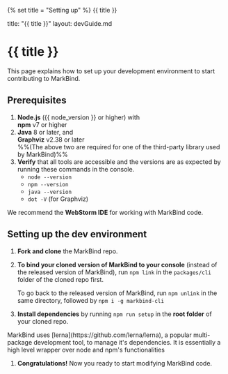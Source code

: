 {% set title = "Setting up" %}
<span id="title" class="d-none">{{ title }}</span>

<frontmatter>
  title: "{{ title }}"
  layout: devGuide.md
</frontmatter>

# {{ title }}

<div class="lead">

This page explains how to set up your development environment to start contributing to MarkBind.
</div>

## Prerequisites

1. **Node.js** ({{ node_version }} or higher) with<br>
   **npm** v7 or higher
1. **Java** 8 or later, and<br>
   **Graphviz** v2.38 or later<br>
   %%(The above two are required for one of the third-party library used by MarkBind)%%
1. **Verify** that all tools are accessible and the versions are as expected by running these commands in the console.
   * `node --version`
   * `npm --version`
   * `java --version`
   * `dot -V` (for Graphviz)

<box type="tip" seamless>

We recommend the **WebStorm IDE** for working with MarkBind code.
</box>

## Setting up the dev environment

1. **Fork and clone** the MarkBind repo.
1. **To bind your cloned version of MarkBind to your console** (instead of the released version of MarkBind), run `npm link` in the `packages/cli` folder of the cloned repo first.

   <box type="tip" seamless>

   To go back to the released version of MarkBind, run `npm unlink` in the same directory, followed by `npm i -g markbind-cli`
   </box>
1. **Install dependencies** by running <popover content="Under the hood, this calls `npm ci` and `lerna bootstrap`">`npm run setup`</popover> in the **root folder** of your cloned repo.
  <box type="info" seamless>
  MarkBind uses <md>[lerna](https://github.com/lerna/lerna)</md>, a popular multi-package development tool, to manage it's dependencies. It is essentially a high level wrapper over node and npm's functionalities
  </box>

1. **Congratulations!** Now you ready to start modifying MarkBind code.
